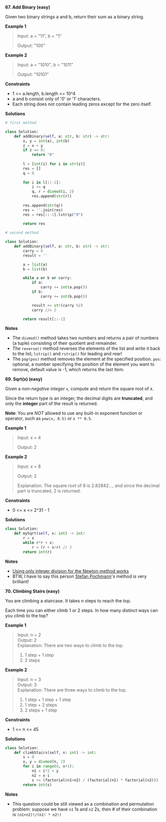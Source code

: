 **67. Add Binary (easy)**

Given two binary strings a and b, return their sum as a binary string.


**Example 1**

> Input: a = "11", b = "1"
>
> Output: "100"

**Example 2**

> Input: a = "1010", b = "1011"
> 
> Output: "10101"

**Constraints**

- 1 <= a.length, b.length <= 10^4
- a and b consist only of '0' or '1' characters.
- Each string does not contain leading zeros except for the zero itself.

**Solutions**

```python
# first method

class Solution:
    def addBinary(self, a: str, b: str) -> str:
        x, y = int(a), int(b)
        z = x + y
        if z == 0:
            return "0"
        
        l = [int(i) for i in str(z)]
        res = []
        q = 0
        
        for i in l[::-1]:
            i += q
            q, r = divmod(i, 2)
            res.append(str(r))
        
        res.append(str(q))
        res = ''.join(res)
        res = res[::-1].lstrip("0")
        
        return res
```

```python
# second method

class Solution:
    def addBinary(self, a: str, b: str) -> str:
        carry = 0
        result = ''

        a = list(a)
        b = list(b)

        while a or b or carry:
            if a:
                carry += int(a.pop())
            if b:
                carry += int(b.pop())

            result += str(carry %2)
            carry //= 2

        return result[::-1]
```

**Notes**

- The `divmod()` method takes two numbers and returns a pair of numbers (a tuple) consisting of their quotient and remainder.
- The `reverse()` method reverses the elements of the list and write it back to the list;  `lstrip()` and `rstrip()` for leading and rear!
- The `pop(pos)` method removes the element at the specified position. `pos`: optional, a number specifying the position of the element you want to remove, default value is -1, which returns the last item.

**69. Sqrt(x) (easy)**

Given a _non-negative integer_ `x`, compute and return the square root of x.

Since the return type is an integer, the decimal digits are **truncated**, and only the **integer** part of the result is returned.

**Note**: You are _NOT_ allowed to use any built-in exponent function or operator, such as `pow(x, 0.5)` or `x ** 0.5`.

**Example 1**

> Input: x = 4
> 
> Output: 2

**Example 2**

> Input: x = 8
> 
> Output: 2
> 
> Explanation: The square root of 8 is 2.82842..., and since the decimal part is truncated, 2 is returned.

**Constraints**

- 0 <= x <= 2^31 - 1

**Solutions**

```python
class Solution:
    def mySqrt(self, x: int) -> int:
        r = x
        while r*r > x:
            r = (r + x/r) // 2
        return int(r)   
```

**Notes**

- [Using only integer division for the Newton method works](https://en.wikipedia.org/wiki/Integer_square_root#Using_only_integer_division)
- BTW, I have to say this person [Stefan Pochmann](https://leetcode.com/StefanPochmann/)'s method is very brilliant!

**70. Climbing Stairs (easy)**

You are climbing a staircase. It takes n steps to reach the top.

Each time you can either climb 1 or 2 steps. In how many distinct ways can you climb to the top?

**Example 1**

> Input: n = 2  
> Output: 2  
> Explanation: There are two ways to climb to the top.  
> 1. 1 step + 1 step  
> 2. 2 steps  

**Example 2**

> Input: n = 3  
> Output: 3  
> Explanation: There are three ways to climb to the top.  
> 1. 1 step + 1 step + 1 step  
> 2. 1 step + 2 steps  
> 3. 2 steps + 1 step  

**Constraints**

- 1 <= n <= 45

**Solutions**

```python
class Solution:
    def climbStairs(self, n: int) -> int:
        s = 0
        x, y = divmod(n, 2)
        for i in range(0, x+1):
            n1 = i*2 + y
            n2 = x-i
            s += (factorial(n1+n2) / (factorial(n1) * factorial(n2)))
        return int(s)
```

**Notes**

- This question could be still viewed as a combination and permutation problem: suppose we have `n1` 1s and `n2` 2s, then # of their combination is `(n1+n2)!/(n1! * n2!)`
